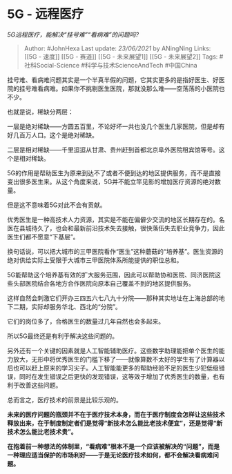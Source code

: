 # 5G - 远程医疗
*5G远程医疗，能解决“挂号难”“看病难”的问题吗?*

> Author: #JohnHexa
Last update: *23/06/2021* by ANingNing
Links: [[5G - 速度]] [[5G - 赛道]] [[5G - 未来展望1]] [[5G - 未来展望2]] 
Tags: #社科Social-Science #科学与技术ScienceAndTech  #中国China 

 
挂号难、看病难问题其实是一个半真半假的问题，它其实更多的是指好医生、好医院的挂号难看病难。如果你不挑剔医生医院，那就没那么难——空荡荡的小医院也不少。

也就是说，稀缺分两层：

一层是绝对稀缺——方圆五百里，不论好坏一共也没几个医生几家医院，但是却有好几百万人口。这个是绝对稀缺。

二层是相对稀缺——千里迢迢从甘肃、贵州赶到首都北京阜外医院租宾馆等号。这个是相对稀缺。

5G的作用是帮助医生为原来到达不了或者不便到达的地区提供服务，而不是直接变出很多医生来。从这个角度来说，5G并不能立竿见影的增加医疗资源的绝对数量。

但是这不意味着5G对此不会有贡献。

优秀医生是一种高技术人力资源，其实是不能在偏僻少交流的地区长期存在的。名医在县城待久了，也会和最新前沿技术失去接触，很快落伍失去职业竞争力，因此医生们都不愿意“下基层”。

换句话说，可以把大城市的三甲医院看作“医生”这种蘑菇的“培养基”。医生资源的绝对供给实际上受限于大城市三甲医院体系所能提供的职位总和。

5G能帮助这个培养基有效的扩大服务范围，因此可以帮助协和医院、同济医院这些头部医院结合各地方合作医院向原本自己覆盖不到的地区提供服务。

这样自然会刺激它们开办三四五六七八九十分院——那种其实地址在上海总部的地下二期，实际却服务华北、西北的“分院”。

它们的岗位多了，合格医生的数量过几年自然也会多起来。

所以5G最终还是有利于解决这些问题的。

另外还有一个关键的因素就是人工智能辅助医疗。这些数字助理能把单个医生的能力放大，无形中将优秀医生的门槛下移了——就像算数不太好的学生有了计算器以后也可以赶上原来的学习尖子。人工智能能更多的帮助经验不足的医生少犯低级错误，同时在发生错误之后更快的发现错误，这等效于增加了优秀医生的数量，也有利于改善这些问题。

总而言之，医疗技术的前景是比较乐观的。

**未来的医疗问题的瓶颈并不在于医疗技术本身，而在于医疗制度会怎样让这些技术释放出来，在于制度制定者们是觉得“新技术怎么能比老技术便宜”，还是觉得“新技术怎么能比老技术贵”。**

**在抱着前一种想法的体制里，“看病难”根本不是一个应该被解决的“问题”，而是一种理应适当保护的市场利好——于是无论医疗技术如何，都不会解决看病难问题。**



